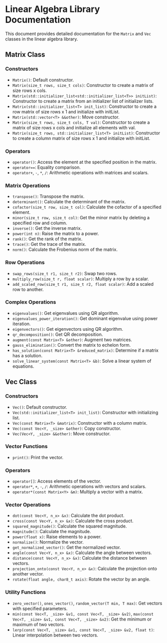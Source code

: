 # Linear Algebra Library Documentation

This document provides detailed documentation for the `Matrix` and `Vec` classes in the linear algebra library.

## Matrix Class

### Constructors

- `Matrix()`: Default constructor.
- `Matrix(size_t rows, size_t cols)`: Constructor to create a matrix of size rows x cols.
- `Matrix(std::initializer_list<std::initializer_list<T>> initList)`: Constructor to create a matrix from an initializer list of initializer lists.
- `Matrix(std::initializer_list<T> init_list)`: Constructor to create a row matrix of size rows x 1 and initialize with initList.
- `Matrix(std::vector<T> &&other)`: Move constructor.
- `Matrix(size_t rows, size_t cols, T val)`: Constructor to create a matrix of size rows x cols and initialize all elements with val.
- `Matrix(size_t rows, std::initializer_list<T> initList)`: Constructor to create a column matrix of size rows x 1 and initialize with initList.

### Operators

- `operator()`: Access the element at the specified position in the matrix.
- `operator==`: Equality comparison.
- `operator+`, `-`, `*`, `/`: Arithmetic operations with matrices and scalars.

### Matrix Operations

- `transpose()`: Transpose the matrix.
- `determinant()`: Calculate the determinant of the matrix.
- `cofactor(size_t row, size_t col)`: Calculate the cofactor of a specified element.
- `minor(size_t row, size_t col)`: Get the minor matrix by deleting a specified row and column.
- `inverse()`: Get the inverse matrix.
- `power(int n)`: Raise the matrix to a power.
- `rank()`: Get the rank of the matrix.
- `trace()`: Get the trace of the matrix.
- `norm()`: Calculate the Frobenius norm of the matrix.

### Row Operations

- `swap_rows(size_t r1, size_t r2)`: Swap two rows.
- `multiply_row(size_t r, float scalar)`: Multiply a row by a scalar.
- `add_scaled_row(size_t r1, size_t r2, float scalar)`: Add a scaled row to another.

### Complex Operations

- `eigenvalues()`: Get eigenvalues using QR algorithm.
- `eigenvalues_power_iteration()`: Get dominant eigenvalue using power iteration.
- `eigenvectors()`: Get eigenvectors using QR algorithm.
- `qr_decomposition()`: Get QR decomposition.
- `augment(const Matrix<T> &other)`: Augment two matrices.
- `gauss_elimination()`: Convert the matrix to echelon form.
- `has_solution(const Matrix<T> &reduced_matrix)`: Determine if a matrix has a solution.
- `solve_linear_system(const Matrix<T> &b)`: Solve a linear system of equations.

## Vec Class

### Constructors

- `Vec()`: Default constructor.
- `Vec(std::initializer_list<T> init_list)`: Constructor with initializing list.
- `Vec(const Matrix<T> &matrix)`: Constructor with a column matrix.
- `Vec(const Vec<Y, _size> &other)`: Copy constructor.
- `Vec(Vec<Y, _size> &&other)`: Move constructor.

### Vector Functions

- `print()`: Print the vector.

### Operators

- `operator[]`: Access elements of the vector.
- `operator*`, `+`, `-`, `/`: Arithmetic operations with vectors and scalars.
- `operator*(const Matrix<Y> &m)`: Multiply a vector with a matrix.

### Vector Operations

- `dot(const Vec<Y, n_x> &x)`: Calculate the dot product.
- `cross(const Vec<Y, n_x> &x)`: Calculate the cross product.
- `squared_magnitude()`: Calculate the squared magnitude.
- `magnitude()`: Calculate the magnitude.
- `power(float x)`: Raise elements to a power.
- `normalize()`: Normalize the vector.
- `get_normalized_vector()`: Get the normalized vector.
- `angle(const Vec<Y, n_x> &x)`: Calculate the angle between vectors.
- `distance(const Vec<Y, n_x> &x)`: Calculate the distance between vectors.
- `projection_onto(const Vec<Y, n_x> &x)`: Calculate the projection onto another vector.
- `rotate(float angle, char8_t axis)`: Rotate the vector by an angle.

### Utility Functions

- `zero_vector()`, `ones_vector()`, `random_vector(T min, T max)`: Get vectors with specified parameters.
- `min(const Vec<T, _size> &v1, const Vec<T, _size> &v2)`, `max(const Vec<T, _size> &v1, const Vec<T, _size> &v2)`: Get the minimum or maximum of two vectors.
- `lerp(const Vec<T, _size> &v1, const Vec<T, _size> &v2, float t)`: Linear interpolation between two vectors.
